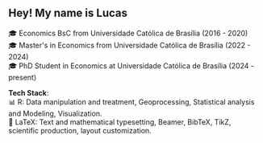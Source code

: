 ## Hey! My name is Lucas

🎓 Economics BsC from Universidade Católica de Brasília (2016 - 2020) <br />
🎓 Master's in Economics from Universidade Católica de Brasília (2022 - 2024) <br />
🎓 PhD Student in Economics at Universidade Católica de Brasília (2024 - present)

**Tech Stack**: <br />
📊 R: Data manipulation and treatment, Geoprocessing, Statistical analysis and Modeling, Visualization. <br />
📜 LaTeX: Text and mathematical typesetting, Beamer, BibTeX, TikZ, scientific production, layout customization. 


<!--
**lucvsw/lucvsw** is a ✨ _special_ ✨ repository because its `README.md` (this file) appears on your GitHub profile.

Here are some ideas to get you started:

- 🔭 I’m currently working on ...
- 🌱 I’m currently learning ...
- 👯 I’m looking to collaborate on ...
- 🤔 I’m looking for help with ...
- 💬 Ask me about ...
- 📫 How to reach me: ...
- 😄 Pronouns: ...
- ⚡ Fun fact: ...
-->

